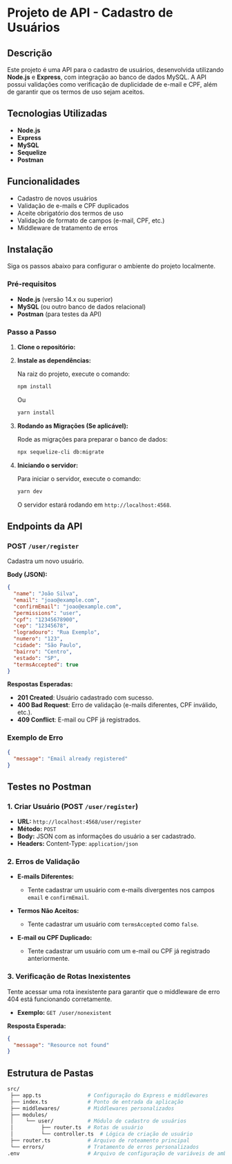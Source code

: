 # Projeto de API - Cadastro de Usuários

## Descrição

Este projeto é uma API para o cadastro de usuários, desenvolvida utilizando **Node.js** e **Express**, com integração ao banco de dados MySQL. A API possui validações como verificação de duplicidade de e-mail e CPF, além de garantir que os termos de uso sejam aceitos.

## Tecnologias Utilizadas

- **Node.js**
- **Express**
- **MySQL**
- **Sequelize**
- **Postman**

## Funcionalidades

- Cadastro de novos usuários
- Validação de e-mails e CPF duplicados
- Aceite obrigatório dos termos de uso
- Validação de formato de campos (e-mail, CPF, etc.)
- Middleware de tratamento de erros

## Instalação

Siga os passos abaixo para configurar o ambiente do projeto localmente.

### Pré-requisitos

- **Node.js** (versão 14.x ou superior)
- **MySQL** (ou outro banco de dados relacional)
- **Postman** (para testes da API)

### Passo a Passo

1. **Clone o repositório:**

2. **Instale as dependências:**

   Na raiz do projeto, execute o comando:

   ```bash
   npm install
   ```

   Ou

   ```bash
   yarn install
   ```

3. **Rodando as Migrações (Se aplicável):**

   Rode as migrações para preparar o banco de dados:

   ```bash
   npx sequelize-cli db:migrate
   ```

4. **Iniciando o servidor:**

   Para iniciar o servidor, execute o comando:

   ```bash
   yarn dev
   ```

   O servidor estará rodando em `http://localhost:4568`.

## Endpoints da API

### POST `/user/register`

Cadastra um novo usuário.

**Body (JSON):**

```json
{
  "name": "João Silva",
  "email": "joao@example.com",
  "confirmEmail": "joao@example.com",
  "permissions": "user",
  "cpf": "12345678900",
  "cep": "12345678",
  "logradouro": "Rua Exemplo",
  "numero": "123",
  "cidade": "São Paulo",
  "bairro": "Centro",
  "estado": "SP",
  "termsAccepted": true
}
```

**Respostas Esperadas:**

- **201 Created**: Usuário cadastrado com sucesso.
- **400 Bad Request**: Erro de validação (e-mails diferentes, CPF inválido, etc.).
- **409 Conflict**: E-mail ou CPF já registrados.

### Exemplo de Erro

```json
{
  "message": "Email already registered"
}
```

## Testes no Postman

### 1. **Criar Usuário (POST `/user/register`)**

- **URL:** `http://localhost:4568/user/register`
- **Método:** `POST`
- **Body:** JSON com as informações do usuário a ser cadastrado.
- **Headers:** Content-Type: `application/json`

### 2. **Erros de Validação**

- **E-mails Diferentes:**

  - Tente cadastrar um usuário com e-mails divergentes nos campos `email` e `confirmEmail`.

- **Termos Não Aceitos:**

  - Tente cadastrar um usuário com `termsAccepted` como `false`.

- **E-mail ou CPF Duplicado:**
  - Tente cadastrar um usuário com um e-mail ou CPF já registrado anteriormente.

### 3. **Verificação de Rotas Inexistentes**

Tente acessar uma rota inexistente para garantir que o middleware de erro 404 está funcionando corretamente.

- **Exemplo:** `GET /user/nonexistent`

**Resposta Esperada:**

```json
{
  "message": "Resource not found"
}
```

## Estrutura de Pastas

```bash
src/
 ├── app.ts               # Configuração do Express e middlewares
 ├── index.ts             # Ponto de entrada da aplicação
 ├── middlewares/         # Middlewares personalizados
 ├── modules/
 │    └── user/           # Módulo de cadastro de usuários
 │         ├── router.ts  # Rotas de usuário
 │         └── controller.ts  # Lógica de criação de usuário
 ├── router.ts            # Arquivo de roteamento principal
 └── errors/              # Tratamento de erros personalizados
.env                      # Arquivo de configuração de variáveis de ambiente
```
